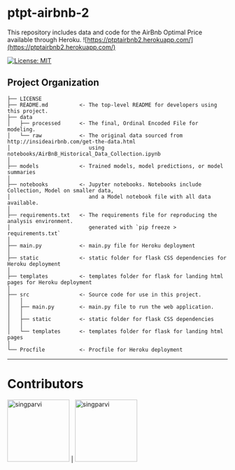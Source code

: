 ptpt-airbnb-2
==============================

This repository includes data and code for the AirBnb Optimal Price available through Heroku. ![https://ptptairbnb2.herokuapp.com/](https://ptptairbnb2.herokuapp.com/)

[![License: MIT](https://img.shields.io/badge/License-MIT-yellow.svg)](https://opensource.org/licenses/MIT)


Project Organization
------------

    ├── LICENSE
    ├── README.md          <- The top-level README for developers using this project.
    ├── data
    │   ├── processed      <- The final, Ordinal Encoded File for modeling.
    │   └── raw            <- The original data sourced from http://insideairbnb.com/get-the-data.html 
    │                         using notebooks/AirBnB_Historical_Data_Collection.ipynb
    │
    ├── models             <- Trained models, model predictions, or model summaries
    │
    ├── notebooks          <- Jupyter notebooks. Notebooks include Collection, Model on smaller data,
    │                         and a Model notebook file with all data available.
    │
    ├── requirements.txt   <- The requirements file for reproducing the analysis environment.
    │                         generated with `pip freeze > requirements.txt`
    │
    ├── main.py            <- main.py file for Heroku deployment
    │
    ├── static             <- static folder for flask CSS dependencies for Heroku deployment
    │
    ├── templates          <- templates folder for flask for landing html pages for Heroku deployment
    │
    ├── src                <- Source code for use in this project.
    │   │
    │   ├── main.py        <- main.py file to run the web application.
    │   │
    │   ├── static         <- static folder for flask CSS dependencies 
    │   │
    │   └── templates      <- templates folder for flask for landing html pages
    │
    └── Procfile           <- Procfile for Heroku deployment


--------

# Contributors

[<img alt="singparvi" src="https://avatars.githubusercontent.com/u/72481455?v=4" width="142">](https://github.com/singparvi) | [<img alt="singparvi" src="https://avatars.githubusercontent.com/u/72481455?v=4" width="142">](https://github.com/singparvi)
